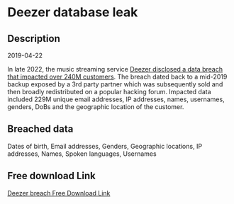 # Deezer database leak

## Description

2019-04-22

In late 2022, the music streaming service <a href="https://restoreprivacy.com/music-service-deezer-data-breach/" target="_blank" rel="noopener">Deezer disclosed a data breach that impacted over 240M customers</a>. The breach dated back to a mid-2019 backup exposed by a 3rd party partner which was subsequently sold and then broadly redistributed on a popular hacking forum. Impacted data included 229M unique email addresses, IP addresses, names, usernames, genders, DoBs and the geographic location of the customer.

## Breached data

Dates of birth, Email addresses, Genders, Geographic locations, IP addresses, Names, Spoken languages, Usernames

## Free download Link

[Deezer breach Free Download Link](https://link-to.net/1229997/562.1959561732109/dynamic/?r=aHR0cHM6Ly93d3cubWVkaWFmaXJlLmNvbS92aWV3L1RHQ0E1a01ZT1I5bkZOcy9kZWV6ZXIuY29tL2ZpbGU=)